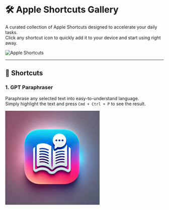 # 🛠️ Apple Shortcuts Gallery

A curated collection of Apple Shortcuts designed to accelerate your daily tasks.  
Click any shortcut icon to quickly add it to your device and start using right away.

<img src="https://cdn.jim-nielsen.com/ios/1024/shortcuts-2018-10-03.png?rf=1024" alt="Apple Shortcuts" width="300" height="300">

---

## 🚀 Shortcuts

### 1. **GPT Paraphraser**  
Paraphrase any selected text into easy-to-understand language.  
Simply highlight the text and press `Cmd + Ctrl + P` to see the result.

<a href="https://www.icloud.com/shortcuts/29ba84405afd4d4a80b8717734ce9dda">
  <img src="icons/GPT-Paraphraser.png" alt="GPT Paraphraser Icon" width="300" height="300">
</a>
